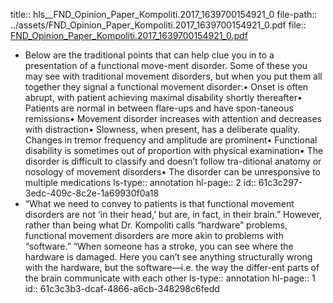 title:: hls__FND_Opinion_Paper_Kompoliti.2017_1639700154921_0
file-path:: ../assets/FND_Opinion_Paper_Kompoliti.2017_1639700154921_0.pdf
file:: [FND_Opinion_Paper_Kompoliti.2017_1639700154921_0.pdf](../assets/FND_Opinion_Paper_Kompoliti.2017_1639700154921_0.pdf)

- Below are the traditional points that can help clue you in to a presentation of a functional move-ment disorder. Some of these you may see with traditional movement disorders, but when you put them all together they signal a functional movement disorder:• Onset is often abrupt, with patient achieving maximal disability shortly thereafter• Patients are normal in between flare-ups and have spon-taneous remissions• Movement disorder increases with attention and decreases with distraction• Slowness, when present, has a deliberate quality. Changes in tremor frequency and amplitude are prominent• Functional disability is sometimes out of proportion with physical examination• The disorder is difficult to classify and doesn’t follow tra-ditional anatomy or nosology of movement disorders• The disorder can be unresponsive to multiple medications
  ls-type:: annotation
  hl-page:: 2
  id:: 61c3c297-3edc-409c-8c2e-1a69930f0a18
- “What we need to convey to patients is that functional movement disorders are not ‘in their head,’ but are, in fact, in their brain.” However, rather than being what Dr. Kompoliti calls “hardware” problems, functional movement disorders are more akin to problems with “software.” “When someone has a stroke, you can see where the hardware is damaged. Here you can’t see anything structurally wrong with the hardware, but the software—i.e. the way the differ-ent parts of the brain communicate with each other
  ls-type:: annotation
  hl-page:: 1
  id:: 61c3c3b3-dcaf-4866-a6cb-348298c6fedd